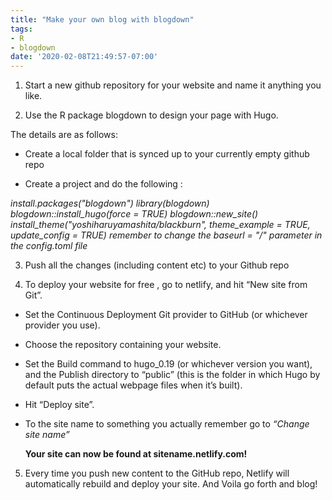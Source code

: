 ```yaml
---
title: "Make your own blog with blogdown"
tags:
- R
- blogdown
date: '2020-02-08T21:49:57-07:00'
---
```



1. Start a new github repository for your website and name it anything you like. 

2. Use the R package blogdown to design your page with Hugo. 

The details are as follows:

+ Create a local folder that is synced up to your currently empty github repo

+ Create a project and do the following :

*install.packages("blogdown")
library(blogdown)
blogdown::install_hugo(force = TRUE)
blogdown::new_site()
install_theme("yoshiharuyamashita/blackburn", theme_example = TRUE, update_config = TRUE)
remember to change the baseurl = "/" parameter in the config.toml file*


3. Push all the changes (including content etc) to your Github repo

4. To deploy your website for free , go to netlify, and hit “New site from Git”.

+ Set the Continuous Deployment Git provider to GitHub (or whichever provider you use).

+ Choose the repository containing your website.

+ Set the Build command to hugo_0.19 (or whichever version you want), and the Publish directory to “public” (this is the folder in which Hugo by default puts the actual webpage files when it’s built).

+ Hit “Deploy site”.

+  To the site name to something you actually remember go to *“Change site name”*

     **Your site can now be found at sitename.netlify.com!**

5. Every time you push new content to the GitHub repo, Netlify will automatically rebuild and deploy your site. And Voila go forth and blog!

